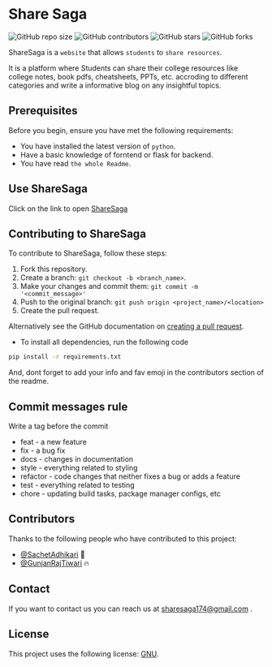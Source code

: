 # Share Saga

![GitHub repo size](https://img.shields.io/github/repo-size/SachetAdhikari/ShareSaga)
![GitHub contributors](https://img.shields.io/github/contributors/SachetAdhikari/ShareSaga)
![GitHub stars](https://img.shields.io/github/stars/SachetAdhikari/ShareSaga?style=social)
![GitHub forks](https://img.shields.io/github/forks/SachetAdhikari/Sharesaga?style=social)

ShareSaga is a `website` that allows `students` to `share resources`.

It is a platform where Students can share their college resources like college notes, book pdfs, cheatsheets, PPTs, etc. accroding to different categories and write a informative blog on any insightful topics.

## Prerequisites

Before you begin, ensure you have met the following requirements:
<!--- These are just example requirements. Add, duplicate or remove as required --->
* You have installed the latest version of `python`.
* Have a basic knowledge of forntend or flask for backend.
* You have read `the whole Readme`.

## Use ShareSaga
Click on the link to open
[ShareSaga](https://sharesaga.live/home)

## Contributing to ShareSaga
<!--- If your README is long or you have some specific process or steps you want contributors to follow, consider creating a separate CONTRIBUTING.md file--->
To contribute to ShareSaga, follow these steps:

1. Fork this repository.
2. Create a branch: `git checkout -b <branch_name>`.
3. Make your changes and commit them: `git commit -m '<commit_message>'`
4. Push to the original branch: `git push origin <project_name>/<location>`
5. Create the pull request.

Alternatively see the GitHub documentation on [creating a pull request](https://help.github.com/en/github/collaborating-with-issues-and-pull-requests/creating-a-pull-request).

* To install all dependencies, run the following code
```bash
pip install -r requirements.txt
```
And, dont forget to add your info and fav emoji in the contributors section of the readme.

## Commit messages rule
Write a tag before the commit

* feat - a new feature
* fix - a bug fix
* docs - changes in documentation
* style - everything related to styling
* refactor - code changes that neither fixes a bug or adds a feature
* test - everything related to testing
* chore - updating build tasks, package manager configs, etc

## Contributors

Thanks to the following people who have contributed to this project:

* [@SachetAdhikari](https://github.com/SachetAdhikari) 🎅
* [@GunjanRajTiwari](https://github.com/GunjanRajTiwari) 🔥


## Contact

If you want to contact us you can reach us at sharesaga174@gmail.com .

## License
<!--- If you're not sure which open license to use see https://choosealicense.com/--->

This project uses the following license: [GNU](https://choosealicense.com/licenses/gpl-2.0/).